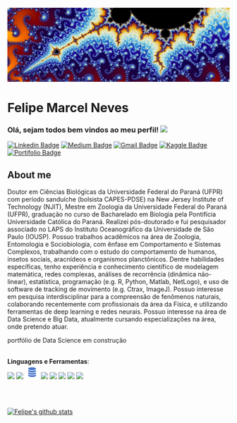 [![Header](https://raw.githubusercontent.com/Fmarcelneves/Fmarcelneves/main/header_1080x360.jpg "Header")](https://raw.githubusercontent.com/Fmarcelneves/Fmarcelneves/main/header_1080x360.jpg.jpg)

# Felipe Marcel Neves 
### Olá, sejam todos bem vindos ao meu perfil! <img src="https://raw.githubusercontent.com/MartinHeinz/MartinHeinz/master/wave.gif" width="30px">
[![Linkedin Badge](https://img.shields.io/badge/-LinkedIn-blue?style=flat-square&logo=Linkedin&logoColor=white&link=https://www.linkedin.com/in/felipe-marcel-neves-9b765215b/)](https://www.linkedin.com/in/felipe-marcel-neves-9b765215b/)
[![Medium Badge](https://img.shields.io/badge/-Medium-black?style=flat-square&logo=Medium&logoColor=white&link=https://medium.com/@felipeneves_87985)](https://medium.com/@felipeneves_87985)
[![Gmail Badge](https://img.shields.io/badge/-Gmail-red?style=flat-square&logo=Gmail&logoColor=white&link=fmarcelneves@gmail.com)](fmarcelneves@gmail.com)
[![Kaggle Badge](https://img.shields.io/badge/-kaggle-blue?style=flat-square&logo=kaggle&logoColor=white&link=https://felipemarcelneves)](https://www.kaggle.com/felipemarcelneves)
[![Portifolio Badge](https://img.shields.io/badge/-Portfolio-green?style=flat-square&logo=Portfolio&logoColor=white&link=)](https://fmarcelneves.github.io/portfolio.github.io/)

## About me 
Doutor em Ciências Biológicas da Universidade Federal do Paraná (UFPR) com período sanduíche (bolsista CAPES-PDSE) na New Jersey Institute of Technology (NJIT), Mestre em Zoologia da Universidade Federal do Paraná (UFPR), graduação no curso de Bacharelado em Biologia pela Pontifícia Universidade Católica do Paraná. Realizei pós-doutorado e fui pesquisador associado no LAPS do Instituto Oceanográfico da Universidade de São Paulo (IOUSP). Possuo trabalhos acadêmicos na área de Zoologia, Entomologia e Sociobiologia, com ênfase em Comportamento e Sistemas Complexos, trabalhando com o estudo do comportamento de humanos, insetos sociais, aracnídeos e organismos planctônicos. Dentre habilidades específicas, tenho experiência e conhecimento científico de modelagem matemática, redes complexas, análises de recorrência (dinâmica não-linear), estatística, programação (e.g. R, Python, Matlab, NetLogo), e uso de software de tracking de movimento (e.g. Ctrax, ImageJ). Possuo interesse em pesquisa interdisciplinar para a compreensão de fenômenos naturais, colaborando recentemente com profissionais da área da Física, e utilizando ferramentas de deep learning e redes neurais. Possuo interesse na área de Data Science e Big Data, atualmente cursando especializações na área, onde pretendo atuar.

portfólio de Data Science em construção

<br>

<summary><b>Linguagens e Ferramentas</b>:</summary>
<code><img height="32" src="https://simpleicons.org/icons/python.svg" (https://www.linkedin.com/in/felipe-marcel-neves-9b765215b/)></code> 
<code><img height="32" src="https://simpleicons.org/icons/r.svg"></code>
<code><img height="32" src="https://raw.githubusercontent.com/github/explore/80688e429a7d4ef2fca1e82350fe8e3517d3494d/topics/sql/sql.png"></code>
<code><img height="32" src="https://simpleicons.org/icons/mysql.svg"></code>
<code><img height="32" src="https://simpleicons.org/icons/git.svg"></code>
<code><img height="32" src="https://simpleicons.org/icons/tableau.svg"></code>
<code><img height="32" src="https://simpleicons.org/icons/powerbi.svg"></code>
<code><img height="32" src="https://simpleicons.org/icons/docker.svg"></code>

<br><br>

[![Felipe's github stats](https://github-readme-stats.vercel.app/api?username=Fmarcelneves)](https://github.com/Fmarcelneves/github-readme-stats)
